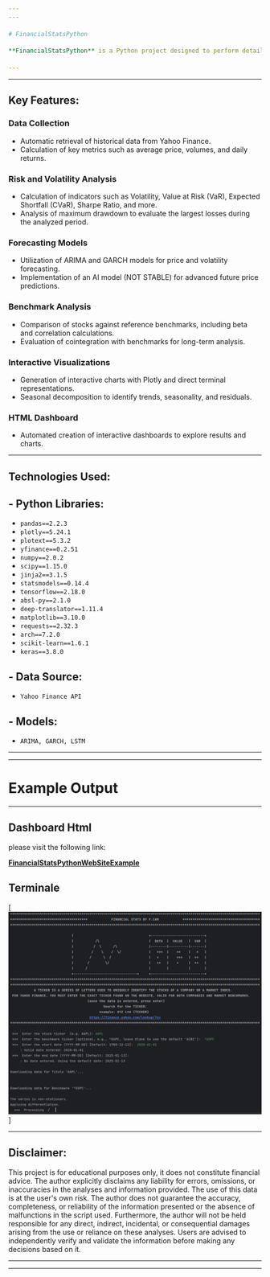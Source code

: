 ```yaml
---
---

# FinancialStatsPython

**FinancialStatsPython** is a Python project designed to perform detailed financial analyses of stocks and market indices. This script automates data collection, risk analysis, interactive chart generation, and price forecasting by combining advanced statistical techniques with artificial intelligence. The goal is to provide a comprehensive tool for market performance evaluation and risk management.

---
```

---

## Key Features:

### **Data Collection**
- Automatic retrieval of historical data from Yahoo Finance.
- Calculation of key metrics such as average price, volumes, and daily returns.

### **Risk and Volatility Analysis**
- Calculation of indicators such as Volatility, Value at Risk (VaR), Expected Shortfall (CVaR), Sharpe Ratio, and more.
- Analysis of maximum drawdown to evaluate the largest losses during the analyzed period.

### **Forecasting Models**
- Utilization of ARIMA and GARCH models for price and volatility forecasting.
- Implementation of an AI model (NOT STABLE) for advanced future price predictions.

### **Benchmark Analysis**
- Comparison of stocks against reference benchmarks, including beta and correlation calculations.
- Evaluation of cointegration with benchmarks for long-term analysis.

### **Interactive Visualizations**
- Generation of interactive charts with Plotly and direct terminal representations.
- Seasonal decomposition to identify trends, seasonality, and residuals.

### **HTML Dashboard**
- Automated creation of interactive dashboards to explore results and charts.

---

## Technologies Used:

## - **Python Libraries:** 
- `pandas==2.2.3`
- `plotly==5.24.1`
- `plotext==5.3.2`
- `yfinance==0.2.51`
- `numpy==2.0.2`
- `scipy==1.15.0`
- `jinja2==3.1.5`
- `statsmodels==0.14.4`
- `tensorflow==2.18.0`
- `absl-py==2.1.0`
- `deep-translator==1.11.4`
- `matplotlib==3.10.0`
- `requests==2.32.3`
- `arch==7.2.0`
- `scikit-learn==1.6.1`
- `keras==3.8.0`

## - **Data Source:** 
- `Yahoo Finance API`

## - **Models:** 
- `ARIMA, GARCH, LSTM`
---
---

# Example Output
---
## Dashboard Html

please visit the following link:

[**FinancialStatsPythonWebSiteExample**](https://fr-cm.github.io/FinancialStatsPythonResults/Website/IONQ_dashboard.html)



## Terminale

[![Output](https://github.com/fr-cm/FinancialStatsPython/blob/d73688ae1ee843dd5ced2e75691b766f7bc138f0/EN_code/AssetsEX/Example_output_on_terminal_EN.png)]

---



## Disclaimer:

This project is for educational purposes only, it does not constitute financial advice. The author explicitly disclaims any liability for errors, omissions, or inaccuracies in the analyses and information provided. The use of this data is at the user's own risk. The author does not guarantee the accuracy, completeness, or reliability of the information presented or the absence of malfunctions in the script used. Furthermore, the author will not be held responsible for any direct, indirect, incidental, or consequential damages arising from the use or reliance on these analyses. Users are advised to independently verify and validate the information before making any decisions based on it.

---
---
